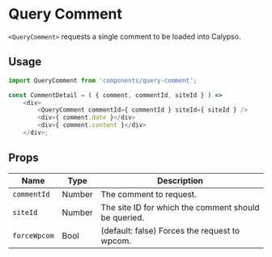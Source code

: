 Query Comment
=============

`<QueryComment>` requests a single comment to be loaded into Calypso.

## Usage

```js
import QueryComment from 'components/query-comment';

const CommentDetail = ( { comment, commentId, siteId } ) =>
	<div>
		<QueryComment commentId={ commentId } siteId={ siteId } />
		<div>{ comment.date }</div>
		<div>{ comment.content }</div>
	</div>;
```

## Props

| Name | Type | Description |
| --- | --- | --- |
| `commentId` | Number | The comment to request. |
| `siteId` | Number | The site ID for which the comment should be queried. |
| `forceWpcom` | Bool | (default: false) Forces the request to wpcom. |
